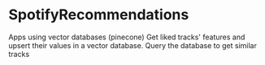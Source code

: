# SpotifyRecommendations
 Apps using vector databases (pinecone)
 Get liked tracks' features and upsert their values in a vector database.
 Query the database to get similar tracks

